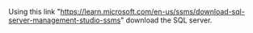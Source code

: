 Using this link 
      "https://learn.microsoft.com/en-us/ssms/download-sql-server-management-studio-ssms" 
download the SQL server.
